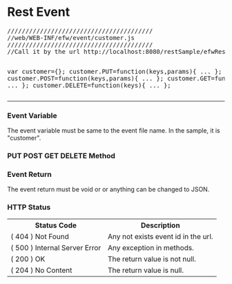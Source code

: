 <H1>Rest Event</H1>
<pre>
////////////////////////////////////////
//web/WEB-INF/efw/event/customer.js
////////////////////////////////////////
//Call it by the url http://localhost:8080/restSample/efwRestAPI/customer/u001

var customer={};
customer.PUT=function(keys,params){
...
};
customer.POST=function(keys,params){
...
};
customer.GET=function(keys){
...
};
customer.DELETE=function(keys){
...
};
</pre>
<HR>

<H3>Event Variable</H3>
The event variable must be same to the event file name. In the sample, it is "customer".


<H3>PUT POST GET DELETE Method</H3>

<H3>Event Return</H3>
The event return must be void or or anything can be changed to JSON.

<H3>HTTP Status</H3>
<table>
<tr><th>Status Code</th><th>Description</th></tr>
<tr><td>( 404 ) Not Found</td><td>Any not exists event id in the url.</td></tr>
<tr><td>( 500 ) Internal Server Error</td><td>Any exception in methods.</td></tr>
<tr><td>( 200 ) OK</td><td>The return value is not null.</td></tr>
<tr><td>( 204 ) No Content</td><td>The return value is null.</td></tr>
</table>
